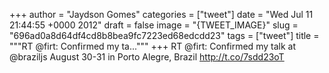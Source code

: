
+++
author = "Jaydson Gomes"
categories = ["tweet"]
date = "Wed Jul 11 21:44:55 +0000 2012"
draft = false
image = "{TWEET_IMAGE}"
slug = "696ad0a8d64df4cd8b8bea9fc7223ed68edcdd23"
tags = ["tweet"]
title = """RT @firt: Confirmed my ta..."""
+++
RT @firt: Confirmed my talk at @braziljs August 30-31 in Porto Alegre, Brazil http://t.co/7sdd23oT
